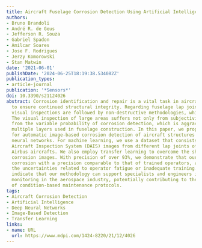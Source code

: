 ```yaml
---
title: Aircraft Fuselage Corrosion Detection Using Artificial Intelligence
authors:
- Bruno Brandoli
- André R. de Geus
- Jefferson R. Souza
- Gabriel Spadon
- Amilcar Soares
- Jose F. Rodrigues
- Jerzy Komorowski
- Stan Matwin
date: '2021-06-01'
publishDate: '2024-06-25T18:19:38.534082Z'
publication_types:
- article-journal
publication: '*Sensors*'
doi: 10.3390/s21124026
abstract: Corrosion identification and repair is a vital task in aircraft maintenance
  to ensure continued structural integrity. Regarding fuselage lap joints, typically,
  visual inspections are followed by non-destructive methodologies, which are time-consuming.
  The visual inspection of large areas suffers not only from subjectivity but also
  from the variable probability of corrosion detection, which is aggravated by the
  multiple layers used in fuselage construction. In this paper, we propose a methodology
  for automatic image-based corrosion detection of aircraft structures using deep
  neural networks. For machine learning, we use a dataset that consists of D-Sight
  Aircraft Inspection System (DAIS) images from different lap joints of Boeing and
  Airbus aircrafts. We also employ transfer learning to overcome the shortage of aircraft
  corrosion images. With precision of over 93%, we demonstrate that our approach detects
  corrosion with a precision comparable to that of trained operators, aiding to reduce
  the uncertainties related to operator fatigue or inadequate training. Our results
  indicate that our methodology can support specialists and engineers in corrosion
  monitoring in the aerospace industry, potentially contributing to the automation
  of condition-based maintenance protocols.
tags:
- Aircraft Corrosion Detection
- Artificial Intelligence
- Deep Neural Networks
- Image-Based Detection
- Transfer Learning
links:
- name: URL
  url: https://www.mdpi.com/1424-8220/21/12/4026
---
```


